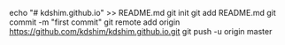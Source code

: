 echo "# kdshim.github.io" >> README.md
git init
git add README.md
git commit -m "first commit"
git remote add origin https://github.com/kdshim/kdshim.github.io.git
git push -u origin master
                
